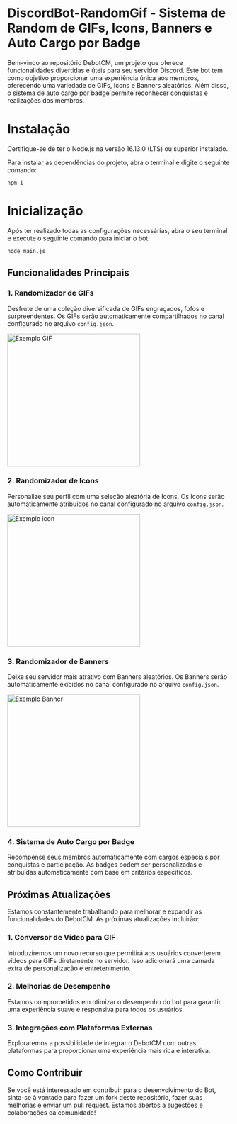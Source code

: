 # DiscordBot-RandomGif - Sistema de Random de GIFs, Icons, Banners e Auto Cargo por Badge

Bem-vindo ao repositório DebotCM, um projeto que oferece funcionalidades divertidas e úteis para seu servidor Discord. Este bot tem como objetivo proporcionar uma experiência única aos membros, oferecendo uma variedade de GIFs, Icons e Banners aleatórios. Além disso, o sistema de auto cargo por badge permite reconhecer conquistas e realizações dos membros.

# Instalação 
Certifique-se de ter o Node.js na versão 16.13.0 (LTS) ou superior instalado.

Para instalar as dependências do projeto, abra o terminal e digite o seguinte comando:

``` npm i ```

# Inicialização
Após ter realizado todas as configurações necessárias, abra o seu terminal e execute o seguinte comando para iniciar o bot:

```node main.js```

## Funcionalidades Principais

### 1. Randomizador de GIFs
Desfrute de uma coleção diversificada de GIFs engraçados, fofos e surpreendentes. Os GIFs serão automaticamente compartilhados no canal configurado no arquivo `config.json`.

<img src="https://i.imgur.com/jr98fgr.png" alt="Exemplo GIF" width="300"/>

### 2. Randomizador de Icons
Personalize seu perfil com uma seleção aleatória de Icons. Os Icons serão automaticamente atribuídos no canal configurado no arquivo `config.json`.

<img src="https://i.imgur.com/7znpISo.png" alt="Exemplo icon" width="300"/>

### 3. Randomizador de Banners
Deixe seu servidor mais atrativo com Banners aleatórios. Os Banners serão automaticamente exibidos no canal configurado no arquivo `config.json`.

<img src="https://i.imgur.com/WwUkrio.png" alt="Exemplo Banner" width="300"/>

### 4. Sistema de Auto Cargo por Badge
Recompense seus membros automaticamente com cargos especiais por conquistas e participação. As badges podem ser personalizadas e atribuídas automaticamente com base em critérios específicos.

## Próximas Atualizações

Estamos constantemente trabalhando para melhorar e expandir as funcionalidades do DebotCM. As próximas atualizações incluirão:

### 1. Conversor de Vídeo para GIF
Introduziremos um novo recurso que permitirá aos usuários converterem vídeos para GIFs diretamente no servidor. Isso adicionará uma camada extra de personalização e entretenimento.

### 2. Melhorias de Desempenho
Estamos comprometidos em otimizar o desempenho do bot para garantir uma experiência suave e responsiva para todos os usuários.

### 3. Integrações com Plataformas Externas
Exploraremos a possibilidade de integrar o DebotCM com outras plataformas para proporcionar uma experiência mais rica e interativa.

## Como Contribuir

Se você está interessado em contribuir para o desenvolvimento do Bot, sinta-se à vontade para fazer um fork deste repositório, fazer suas melhorias e enviar um pull request. Estamos abertos a sugestões e colaborações da comunidade!

